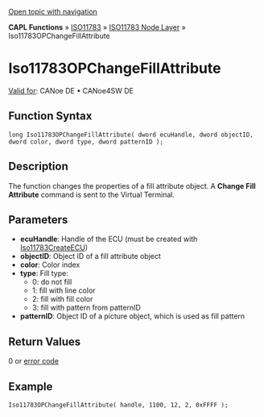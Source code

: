 [Open topic with navigation](../../../../../../CANoeDEFamily.htm#Topics/CAPLFunctions/ISO11783/ISONodeLayer/Functions/CAPLfunctionIso11783OPChangeFillAttr.md)

**CAPL Functions** » [ISO11783](../../CAPLfunctionsISO11783Overview.md) » [ISO11783 Node Layer](../CAPLfunctionsISONLOverview.md) » Iso11783OPChangeFillAttribute

# Iso11783OPChangeFillAttribute

[Valid for](../../../../Shared/FeatureAvailability.md): CANoe DE • CANoe4SW DE

## Function Syntax

```plaintext
long Iso11783OPChangeFillAttribute( dword ecuHandle, dword objectID, dword color, dword type, dword patternID );
```

## Description

The function changes the properties of a fill attribute object. A **Change Fill Attribute** command is sent to the Virtual Terminal.

## Parameters

- **ecuHandle**: Handle of the ECU (must be created with [Iso11783CreateECU](CAPLfunctionIso11783CreateECU.md))
- **objectID**: Object ID of a fill attribute object
- **color**: Color index
- **type**: Fill type:
  - 0: do not fill
  - 1: fill with line color
  - 2: fill with fill color
  - 3: fill with pattern from patternID
- **patternID**: Object ID of a picture object, which is used as fill pattern

## Return Values

0 or [error code](../CAPLfunctionsISONLErrorCodes.md)

## Example

```plaintext
Iso11783OPChangeFillAttribute( handle, 1100, 12, 2, 0xFFFF );
```
